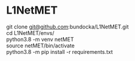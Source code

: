 # L1NetMET  
git clone git@github.com:bundocka/L1NetMET.git  
cd L1NetMET/envs/  
python3.8 -m venv netMET  
source netMET/bin/activate  
python3.8 -m pip install -r requirements.txt  
